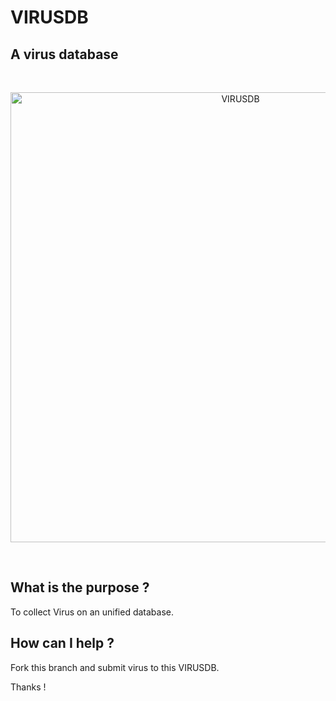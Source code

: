 # VIRUSDB

A virus database
--

&nbsp;

<p align="center"><img src="https://www.rbcafe.com/wp-content/uploads/virus.jpg" alt="VIRUSDB" width="720"></p>

&nbsp;

What is the purpose ?
--

To collect Virus on an unified database.

How can I help ?
--

Fork this branch and submit virus to this VIRUSDB.

Thanks !
